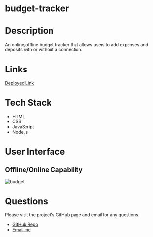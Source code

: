 # budget-tracker

<h1>Description</h1>
An online/offline budget tracker that allows users to add expenses and deposits with or without a connection. 

<h1>Links</h1>
<a href="https://budget-tracker-by-kyle.herokuapp.com/" target="_blank">Deployed Link<a>

<h1>Tech Stack</h1>
<ul>
    <li>HTML</li>
    <li>CSS</li>
    <li>JavaScript</li>
    <li>Node.js</li>
  
</ul>

<h1>User Interface</h1>
<h2>Offline/Online Capability</h2>
  
![budget](https://user-images.githubusercontent.com/72889560/118880321-56387a80-b8b7-11eb-90cd-5cc41b177657.gif)

  
<h1 id="questions">Questions</h1>
<p>Please visit the project's GitHub page and email for any questions.</p>
<ul>
  <li><a href="https://github.com/ktkyletran/budget-tracker">GitHub Repo</a></li>
  <li><a href="mailto: ktkyletran@gmail.com">Email me</a></li>
</ul>

